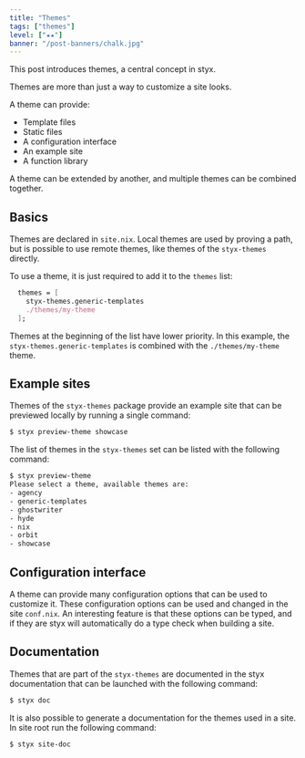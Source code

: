 ```yaml
---
title: "Themes"
tags: ["themes"]
level: ["★★"]
banner: "/post-banners/chalk.jpg"
---
```


This post introduces themes, a central concept in styx.

<!--more-->

Themes are more than just a way to customize a site looks.

A theme can provide:

- Template files
- Static files
- A configuration interface
- An example site
- A function library

A theme can be extended by another, and multiple themes can be combined together.

## Basics

Themes are declared in `site.nix`. Local themes are used by proving a path, but is possible to use remote themes, like themes of the `styx-themes` directly.

To use a theme, it is just required to add it to the `themes` list:

```nix
  themes = [
    styx-themes.generic-templates
    ./themes/my-theme
  ];
```

Themes at the beginning of the list have lower priority.
In this example, the `styx-themes.generic-templates` is combined with the `./themes/my-theme` theme.

## Example sites

Themes of the `styx-themes` package provide an example site that can be previewed locally by running a single command:

```sh
$ styx preview-theme showcase
```

The list of themes in the `styx-themes` set can be listed with the following command:

```sh
$ styx preview-theme
Please select a theme, available themes are:
- agency
- generic-templates
- ghostwriter
- hyde
- nix
- orbit
- showcase
```

## Configuration interface

A theme can provide many configuration options that can be used to customize it.
These configuration options can be used and changed in the site `conf.nix`. An interesting feature is that these options can be typed, and if they are styx will automatically do a type check when building a site.

## Documentation

Themes that are part of the `styx-themes` are documented in the styx documentation that can be launched with the following command:

```sh
$ styx doc
```

It is also possible to generate a documentation for the themes used in a site. In site root run the following command:

```sh
$ styx site-doc
```
